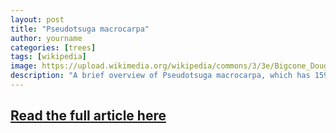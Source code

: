 ```yaml
---
layout: post
title: "Pseudotsuga macrocarpa"
author: yourname
categories: [trees]
tags: [wikipedia]
image: https://upload.wikimedia.org/wikipedia/commons/3/3e/Bigcone_Douglas-fir_at_mtbaldy.jpg
description: "A brief overview of Pseudotsuga macrocarpa, which has 1593 words."
---
```


## [Read the full article here](https://en.wikipedia.org/wiki/Pseudotsuga_macrocarpa)